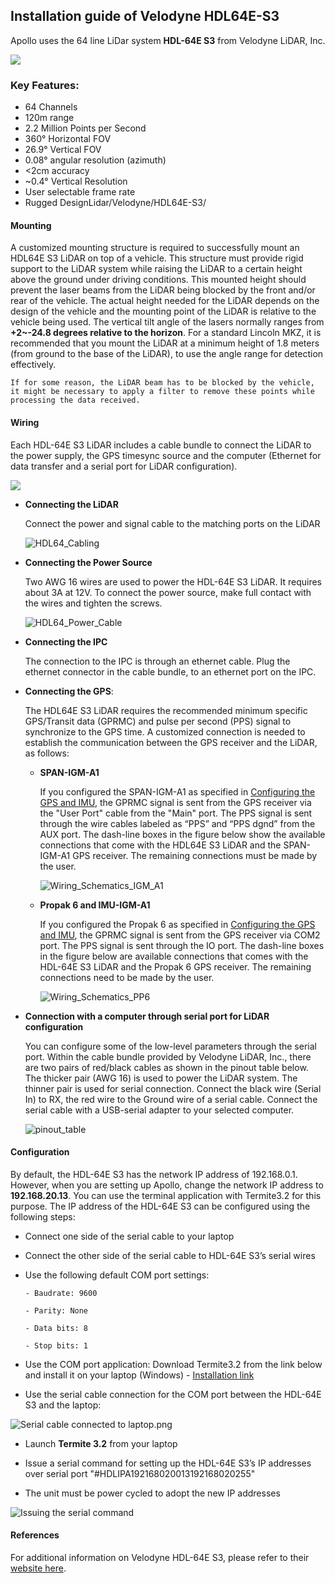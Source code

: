## Installation guide of Velodyne HDL64E-S3

Apollo uses the 64 line LiDar system **HDL-64E S3** from Velodyne LiDAR, Inc.

![](images/lidar_pic.png)

### Key Features:

- 64 Channels
- 120m range
- 2.2 Million Points per Second
- 360° Horizontal FOV
- 26.9° Vertical FOV
- 0.08° angular resolution (azimuth)
- <2cm accuracy
- ~0.4° Vertical Resolution
- User selectable frame rate
- Rugged DesignLidar/Velodyne/HDL64E-S3/

#### Mounting

A customized mounting structure is required to successfully mount an HDL64E S3 LiDAR on top of a vehicle. This structure must provide rigid support to the LiDAR system while raising the LiDAR to a certain height above the ground under driving conditions. This mounted height should prevent the laser beams from the LiDAR being blocked by the front and/or rear of the vehicle. The actual height needed for the LiDAR depends on the design of the vehicle and the mounting point of the LiDAR is relative to the vehicle being used. The vertical tilt angle of the lasers normally ranges from **+2~-24.8 degrees relative to the horizon**. 
For a standard Lincoln MKZ, it is recommended that you mount the LiDAR at a minimum height of 1.8 meters (from ground to the base of the LiDAR), to use the angle range for detection effectively.

```
If for some reason, the LiDAR beam has to be blocked by the vehicle, it might be necessary to apply a filter to remove these points while processing the data received.
```

#### Wiring

Each HDL-64E S3 LiDAR includes a cable bundle to connect the LiDAR to the power supply, the GPS timesync source and the computer (Ethernet for data transfer and a serial port for LiDAR configuration). 

![](images/HDL64_Cable_whitened_labeled.png)

* **Connecting the LiDAR**

   Connect the power and signal cable to the matching ports on the LiDAR

   ![HDL64_Cabling](images/HDL64_Cabling.JPG)

* **Connecting the Power Source**

   Two AWG 16 wires are used to power the HDL-64E S3 LiDAR. It requires about 3A at 12V. To connect the power source, make full contact with the wires and tighten the screws. 

   ![HDL64_Power_Cable](images/HDL64_PowerCable.JPG)

* **Connecting the IPC**

   The connection to the IPC is through an ethernet cable. Plug the ethernet connector in the cable bundle, to an ethernet port on the IPC. 

* **Connecting the GPS**:

   The HDL64E S3 LiDAR requires the recommended minimum specific GPS/Transit data (GPRMC) and pulse per second (PPS) signal to synchronize to the GPS time. A customized connection is needed to establish the communication between the GPS receiver and the LiDAR, as follows:

   - **SPAN-IGM-A1**

      If you configured the SPAN-IGM-A1 as specified in [Configuring the GPS and IMU](#configuring-the-gps-and-imu), the GPRMC signal is sent from the GPS receiver via the "User Port" cable from the "Main" port. The PPS signal is sent through the wire cables labeled as “PPS” and “PPS dgnd” from the AUX port. The dash-line boxes in the figure below show the available connections that come with the HDL64E S3 LiDAR and the SPAN-IGM-A1 GPS receiver. The remaining connections must be made by the user.

      ![Wiring_Schematics_IGM_A1](images/LiDAR_A1_wiring.png)

   - **Propak 6 and IMU-IGM-A1**

       If you configured the Propak 6 as specified in [Configuring the GPS and IMU](#configuring-the-gps-and-imu), the GPRMC signal is sent from the GPS receiver via COM2 port. The PPS signal is sent through the IO port. The dash-line boxes in the figure below are available connections that comes with the HDL-64E S3 LiDAR and the Propak 6 GPS receiver. The remaining connections need to be made by the user. 

      ![Wiring_Schematics_PP6](images/LiDAR_PP6_wiring.png)

* **Connection with a computer through serial port for LiDAR configuration**

   You can configure some of the low-level parameters through the serial port. Within the cable bundle provided by Velodyne LiDAR, Inc., there are two pairs of red/black cables as shown in the pinout table below. The thicker pair (AWG 16) is used to power the LiDAR system. The thinner pair is used for serial connection. Connect the black wire (Serial In) to RX, the red wire to the Ground wire of a serial cable. Connect the serial cable with a USB-serial adapter to your selected computer. 

   ![pinout_table](images/pinout_table.png)

#### Configuration

By default, the HDL-64E S3 has the network IP address of 192.168.0.1. However, when you are setting up Apollo, change the network IP address to **192.168.20.13**. You can use the terminal application with Termite3.2 for this purpose. The IP address of the HDL-64E S3 can be configured using the following steps:

* Connect one side of the serial cable to your laptop
* Connect the other side of the serial cable to HDL-64E S3’s serial wires
* Use the following default COM port settings:

      - Baudrate: 9600

      - Parity: None

      - Data bits: 8

      - Stop bits: 1

* Use the COM port application: Download Termite3.2 from the link below and install it on your laptop (Windows) - [Installation link](http://www.compuphase.com/software_termite.htm)

* Use the serial cable connection for the COM port between the HDL-64E S3 and the laptop:

![Serial cable connected to laptop.png](images/Serial_cable_connected_to_laptop.png)

* Launch **Termite 3.2** from your laptop 

* Issue a serial command for setting up the HDL-64E S3’s IP addresses over serial port "\#HDLIPA192168020013192168020255"

* The unit must be power cycled to adopt the new IP addresses

![Issuing the serial command](images/Issuing_the_serial_command.png)

#### References

For additional information on Velodyne HDL-64E S3, please refer to their 
[website here](http://velodynelidar.com/hdl-64e.html).
      
